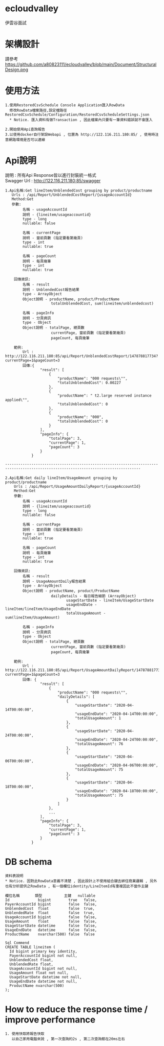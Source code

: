 # ecloudvalley
  伊雲谷面試

# 架構設計
  請參考 https://github.com/a80823111/ecloudvalley/blob/main/Document/StructuralDesign.png

# 使用方法
	1.使用RestoredCsvSchedule Console Application匯入RowData
	  修改RowData檔案路徑,設定檔路徑 RestoredCsvSchedule/Configuration/RestoredCsvScheduleSettings.json
	  * Notice. 匯入資料有做Transaction , 因此檔案內只要有一筆資料錯誤就不會匯入

	2.開始使用Api查詢報告
	3.以使用docker自行架設Webapi , 位置為 http://122.116.211.180:85/ , 使用時注意網路環境是否可以連線

# Api說明
   說明 : 所有Api Response皆以進行封裝統一格式 <br>
   Swagger Url : http://122.116.211.180:85/swagger
   
    1.Api名稱:Get lineItem/UnblendedCost grouping by product/productname
	   Urls : /api/Report/UnblendedCostReport/{usageAccountId}
	   Method:Get
	   參數: 
			名稱 - usageAccountId
			說明 - {lineitem/usageaccountid} 
			type - long
			nullable: false
			  
			名稱 - currentPage
			說明 - 當前頁數 (指定要看第幾頁)
			type - int
			nullable: true
			
			名稱 - pageCount
			說明 - 每頁幾筆
			type - int
			nullable: true
		
		回傳資訊:
			名稱 - result
			說明 - UnblendedCost報告結果
			type - ArrayObject
			Object說明 - productName, product/ProductName
						 totalUnblendedCost, sum(lineitem/unblendedcost)
			
			名稱 - pageInfo
			說明 - 分頁資訊
			type - Object
			Object說明 - totalPage, 總頁數
						 currentPage, 當前頁數 (指定要看第幾頁)
						 pageCount, 每頁幾筆
		
		範例:
			Url : http://122.116.211.180:85/api/Report/UnblendedCostReport/147878817734?currentPage=1&pageCount=3
			回傳:{
					"result": [
						{
							"productName": "000 requests\"",
							"totalUnblendedCost": 0.00227
						},
						{
							"productName": " t2.large reserved instance applied\"",
							"totalUnblendedCost": 0
						},
						{
							"productName": "000",
							"totalUnblendedCost": 0
						}
					],
					"pageInfo": {
						"totalPage": 3,
						"currentPage": 1,
						"pageCount": 3
					}
				}
			
	------------------------------------------------------------------------------------------------------------------------------------
	
	2.Api名稱:Get daily lineItem/UsageAmount grouping by product/productname
		Urls : /api/Report/UsageAmountDailyReport/{usageAccountId}
		Method:Get
		參數: 
			名稱 - usageAccountId
			說明 - {lineitem/usageaccountid} 
			type - long
			nullable: false
			  
			名稱 - currentPage
			說明 - 當前頁數 (指定要看第幾頁)
			type - int
			nullable: true
			
			名稱 - pageCount
			說明 - 每頁幾筆
			type - int
			nullable: true
		
		回傳資訊:
			名稱 - result
			說明 - UsageAmountDaily報告結果
			type - ArrayObject
			Object說明 - productName, product/ProductName
						 dailyDetails - 每日報告細節 (ArrayObject)
								usageStartDate - lineItem/UsageStartDate
								usageEndDate - lineItem/lineItem/UsageEndDate
								totalUsageAmount - sum(lineItem/UsageAmount)
			
			名稱 - pageInfo
			說明 - 分頁資訊
			type - Object
			Object說明 - totalPage, 總頁數
						 currentPage, 當前頁數 (指定要看第幾頁)
						 pageCount, 每頁幾筆
		
		範例:
			Url : http://122.116.211.180:85/api/Report/UsageAmountDailyReport/147878817734?currentPage=1&pageCount=3
			回傳: {
					"result": [
						{
							"productName": "000 requests\"",
							"dailyDetails": [
								{
									"usageStartDate": "2020-04-14T00:00:00",
									"usageEndDate": "2020-04-14T00:00:00",
									"totalUsageAmount": 1
								},
								{
									"usageStartDate": "2020-04-24T00:00:00",
									"usageEndDate": "2020-04-24T00:00:00",
									"totalUsageAmount": 76
								},
								{
									"usageStartDate": "2020-04-06T00:00:00",
									"usageEndDate": "2020-04-06T00:00:00",
									"totalUsageAmount": 75
								},
								{
									"usageStartDate": "2020-04-18T00:00:00",
									"usageEndDate": "2020-04-18T00:00:00",
									"totalUsageAmount": 75
								}
							]
						},
						...
					],
					"pageInfo": {
						"totalPage": 3,
						"currentPage": 1,
						"pageCount": 3
					}
				}
		
# DB schema
    資料表說明
	* Notice. 因對此RowData意義不清楚 , 因此設計上不使用組合鍵去綁住商業邏輯 , 另外也有分析提供之RowData , 有一個欄位identity/LineItemId有重複因此不當作主鍵
	
    欄位名稱       類型          主鍵   nullable
	Id             bigint        true   false,
	PayerAccountId bigint        false  false,
	UnblendedCost  float         false  true,
	UnblendedRate  float         false  true,
	UsageAccountId bigint        false  false,
	UsageAmount    float         false  false,
	UsageStartDate datetime      false  false,
	UsageEndDate   datetime      false  false,
	ProductName    nvarchar(500) false  false
	
	Sql Commend
	CREATE TABLE lineitem (
	  Id bigint primary key identity,
	  PayerAccountId bigint not null,
	  UnblendedCost float,
	  UnblendedRate float,
	  UsageAccountId bigint not null,
	  UsageAmount float not null,
	  UsageStartDate datetime not null,
	  UsageEndDate datetime not null,
	  ProductName nvarchar(500)
	);
	
# How to reduce the response time / improve performance
	1. 使用快取將報告快取
	   以自己家用電腦來說 , 第一次查詢約2s , 第二次查詢都在20ms左右
	   
